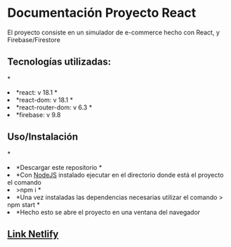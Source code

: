 # Documentación Proyecto React
El proyecto consiste en un simulador de e-commerce hecho con React, y Firebase/Firestore

## Tecnologías utilizadas:

*<li>*react: v 18.1
*<li>*react-dom: v 18.1
*<li>*react-router-dom: v 6.3
*<li>*firebase: v 9.8


## Uso/Instalación

*<li>*Descargar este repositorio
*<li>*Con [NodeJS](https://nodejs.org/es/) instalado ejecutar en el directorio donde está el proyecto el comando 
*<li>*>npm i
*<li>*Una vez instaladas las dependencias necesarias utilizar el comando > npm start
*<li>*Hecho esto se abre el proyecto en una ventana del navegador


## [Link Netlify]()
